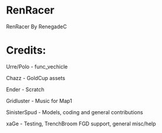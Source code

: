 # RenRacer
RenRacer
By RenegadeC

# Credits:

Urre/Polo - func_vechicle

Chazz - GoldCup assets

Ender - Scratch

Gridluster - Music for Map1

SinisterSpud - Models, coding and general contributions

xaGe - Testing, TrenchBroom FGD support, general misc/help
